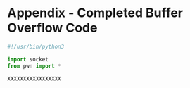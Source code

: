 # Appendix - Completed Buffer Overflow Code

```python
#!/usr/bin/python3

import socket
from pwn import *

XXXXXXXXXXXXXXXXX

```

